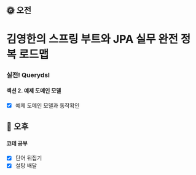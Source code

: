 ## :sun_with_face: 오전

# 김영한의 스프링 부트와 JPA 실무 완전 정복 로드맵
### 실전! Querydsl
#### 섹션 2. 예제 도메인 모델
- [x] 예제 도메인 모델과 동작확인

## :full_moon_with_face: 오후
#### 코테 공부
- [x] 단어 뒤집기
- [x] 설탕 배달